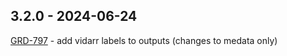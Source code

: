 ## 3.2.0 - 2024-06-24
[GRD-797](https://jira.oicr.on.ca/browse/GRD-797) - add vidarr labels to outputs (changes to medata only)
